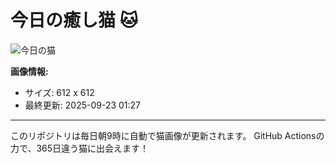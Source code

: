 # 今日の癒し猫 🐱

![今日の猫](https://cdn2.thecatapi.com/images/3o6.jpg)

**画像情報:**
- サイズ: 612 x 612
- 最終更新: 2025-09-23 01:27

---

このリポジトリは毎日朝9時に自動で猫画像が更新されます。
GitHub Actionsの力で、365日違う猫に出会えます！
